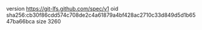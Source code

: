 version https://git-lfs.github.com/spec/v1
oid sha256:cb30f86cdd574c708de2c4a61879a4bf428ac2710c33d849d5d1b6547ba66bca
size 3260
